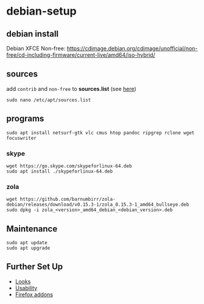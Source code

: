 # debian-setup
 
## debian install

Debian XFCE Non-free: https://cdimage.debian.org/cdimage/unofficial/non-free/cd-including-firmware/current-live/amd64/iso-hybrid/

## sources

add `contrib` and `non-free` to **sources.list** (see [here](https://wiki.debian.org/SourcesList))

```
sudo nano /etc/apt/sources.list
```

## programs

```
sudo apt install netsurf-gtk vlc cmus htop pandoc ripgrep rclone wget focuswriter
```

### skype

```
wget https://go.skype.com/skypeforlinux-64.deb
sudo apt install ./skypeforlinux-64.deb
```

### zola

```
wget https://github.com/barnumbirr/zola-debian/releases/download/v0.15.3-1/zola_0.15.3-1_amd64_bullseye.deb
sudo dpkg -i zola_<version>_amd64_debian_<debian_version>.deb
```

## Maintenance

```
sudo apt update
sudo apt upgrade
```

## Further Set Up

- [Looks](/looks.md)
- [Usability](/use.md)
- [Firefox addons](/firefox.md)
